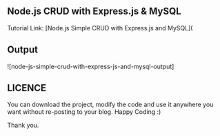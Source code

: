 ## Node.js CRUD with Express.js & MySQL
Tutorial Link: [Node.js Simple CRUD with Express.js and MySQL]( 

## Output
![node-js-simple-crud-with-express-js-and-mysql-output] 

## LICENCE
You can download the project, modify the code and use it anywhere you want without re-posting to your blog. Happy Coding :)

Thank you.